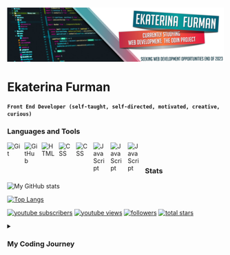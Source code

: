 ![Header](./github-banner.jpg)

# Ekaterina Furman

**`Front End Developer (self-taught, self-directed, motivated, creative, curious)`**

### Languages and Tools

<img align="left" alt="Git" width="30px" style="padding-right:10px;" src="https://cdn.jsdelivr.net/gh/devicons/devicon/icons/git/git-original.svg" />
<img align="left" alt="GitHub" width="30px" style="padding-right:10px;" src="https://cdn.jsdelivr.net/gh/devicons/devicon/icons/github/github-original.svg" />
<img align="left" alt="HTML" width="30px" style="padding-right:10px;" src="https://cdn.jsdelivr.net/gh/devicons/devicon/icons/html5/html5-plain.svg" />
<img align="left" alt="CSS" width="30px" style="padding-right:10px;" src="https://cdn.jsdelivr.net/gh/devicons/devicon/icons/css3/css3-plain.svg" />
<img align="left" alt="CSS" width="30px" style="padding-right:10px;" src="https://cdn.jsdelivr.net/gh/devicons/devicon/icons/sass/sass-original.svg" />
<img align="left" alt="JavaScript" width="30px" style="padding-right:10px;" src="https://cdn.jsdelivr.net/gh/devicons/devicon/icons/javascript/javascript-plain.svg" />
<img align="left" alt="JavaScript" width="30px" style="padding-right:10px;" src="https://cdn.jsdelivr.net/gh/devicons/devicon/icons/npm/npm-original-wordmark.svg" />
<img align="left" alt="JavaScript" width="30px" style="padding-right:10px;" src="https://cdn.jsdelivr.net/gh/devicons/devicon/icons/webpack/webpack-original.svg" />
<br />

#

### Stats

![My GitHub stats](https://github-readme-stats.vercel.app/api?username=luxscintilla&show_icons=true&theme=codeSTACKr)

[![Top Langs](https://github-readme-stats.vercel.app/api/top-langs/?username=luxscintilla&layout=compact)](https://github.com/luxscintilla/github-readme-stats)

<p align="left">
      <a href="youtube.com/channel/UCNfvgC2jQP6RtLwOB8unofg">
         <img alt="youtube subscribers" title="Subscribe to my YouTube channel" src="https://custom-icon-badges.demolab.com/youtube/channel/subscribers/UCNfvgC2jQP6RtLwOB8unofg?color=%23E05D44&label=SUBSCRIBE&logo=video&logoColor=white&style=for-the-badge&labelColor=CE4630"/></a> 
      <a href="https://www.youtube.com/channel/UCNfvgC2jQP6RtLwOB8unofg">
         <img alt="youtube views" title="YouTube views" src="https://custom-icon-badges.demolab.com/youtube/channel/views/UCNfvgC2jQP6RtLwOB8unofg?color=%23E1AD0E&logo=eye&logoColor=white&style=for-the-badge&labelColor=C79600"/></a> 
      <a href="https://github.com/LuxScintilla?tab=followers">
         <img alt="followers" title="Follow me on Github" src="https://custom-icon-badges.demolab.com/github/followers/LuxScintilla?color=236ad3&labelColor=1155ba&style=for-the-badge&logo=person-add&label=Follow&logoColor=white"/></a>
      <a href="https://github.com/LuxScintilla?tab=repositories&sort=stargazers">
         <img alt="total stars" title="Total stars on GitHub" src="https://custom-icon-badges.demolab.com/github/stars/LuxScintilla?color=55960c&style=for-the-badge&labelColor=488207&logo=star"/></a>
   </p>
   
<details>
 <summary><h3>My Coding Journey</h3></summary>
   While finishing my certificates with CompTIA (A+, Net+ Sec+), I stumbled upon the Odin Project and fell in love with coding all over again.
   I have always dabbled in mostly HTML and CSS for years, but never learned it properly. So in January 2023 I started my journey with the Odin Project, and dove in head first, motivated, and fulltime ... well ... all my free time I had left after taking care of my 4 year old son by myself. I don't know what the future holds, but what I do know is that I will learn as much as I can to achieve my goals!
   
